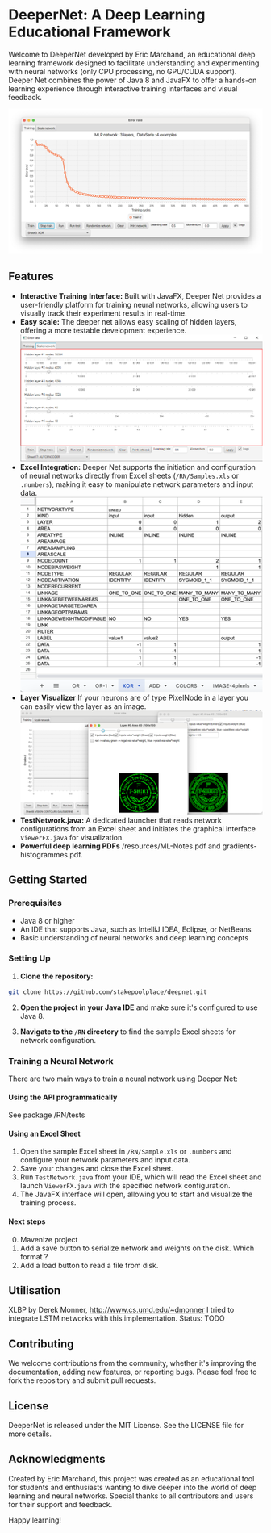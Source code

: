 # DeeperNet: A Deep Learning Educational Framework

Welcome to DeeperNet developed by Eric Marchand, an educational deep learning framework designed to facilitate understanding and experimenting with neural networks (only CPU processing, no GPU/CUDA support). Deeper Net combines the power of Java 8 and JavaFX to offer a hands-on learning experience through interactive training interfaces and visual feedback.

![GUI Preview](resources/gui.png)

## Features

- **Interactive Training Interface:** Built with JavaFX, Deeper Net provides a user-friendly platform for training neural networks, allowing users to visually track their experiment results in real-time.
- **Easy scale:** The deeper net allows easy scaling of hidden layers, offering a more testable development experience.
![Scaling Preview](resources/easy-scale.png)
- **Excel Integration:** Deeper Net supports the initiation and configuration of neural networks directly from Excel sheets (`/RN/Samples.xls` or `.numbers`), making it easy to manipulate network parameters and input data.
![XLS Preview](resources/xls.png)
- **Layer Visualizer** If your neurons are of type PixelNode in a layer you can easily view the layer as an image.
![Layer Preview](resources/layer-visualizer.png)
- **TestNetwork.java:** A dedicated launcher that reads network configurations from an Excel sheet and initiates the graphical interface `ViewerFX.java` for visualization.
- **Powerful deep learning PDFs** /resources/ML-Notes.pdf and gradients-histogrammes.pdf.

## Getting Started

### Prerequisites

- Java 8 or higher
- An IDE that supports Java, such as IntelliJ IDEA, Eclipse, or NetBeans
- Basic understanding of neural networks and deep learning concepts

### Setting Up

1. **Clone the repository:**

```bash
git clone https://github.com/stakepoolplace/deepnet.git
```

2. **Open the project in your Java IDE** and make sure it's configured to use Java 8.

3. **Navigate to the `/RN` directory** to find the sample Excel sheets for network configuration.

### Training a Neural Network

There are two main ways to train a neural network using Deeper Net:

#### Using the API programmatically

See package /RN/tests

#### Using an Excel Sheet

1. Open the sample Excel sheet in `/RN/Sample.xls` or `.numbers` and configure your network parameters and input data.
2. Save your changes and close the Excel sheet.
3. Run `TestNetwork.java` from your IDE, which will read the Excel sheet and launch `ViewerFX.java` with the specified network configuration.
4. The JavaFX interface will open, allowing you to start and visualize the training process.

#### Next steps 
0. Mavenize project
1. Add a save button to serialize network and weights on the disk. Which format ?
2. Add a load button to read a file from disk.


## Utilisation
XLBP by Derek Monner, http://www.cs.umd.edu/~dmonner
I tried to integrate LSTM networks with this implementation. Status: TODO


## Contributing

We welcome contributions from the community, whether it's improving the documentation, adding new features, or reporting bugs. Please feel free to fork the repository and submit pull requests.

## License

DeeperNet is released under the MIT License. See the LICENSE file for more details.

## Acknowledgments

Created by Eric Marchand, this project was created as an educational tool for students and enthusiasts wanting to dive deeper into the world of deep learning and neural networks. Special thanks to all contributors and users for their support and feedback.

Happy learning!
